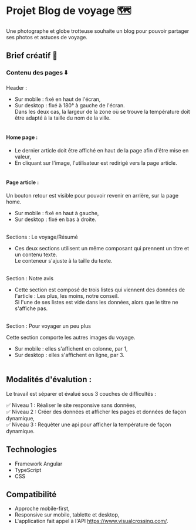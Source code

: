 # Projet Blog de voyage 🗺️

Une photographe et globe trotteuse souhaite un blog pour pouvoir partager ses photos et astuces de voyage.

## Brief créatif :art:

### Contenu des pages :arrow_down:
Header : <br>

- Sur mobile : fixé en haut de l'écran, <br>
- Sur desktop : fixé à 180° à gauche de l'écran. <br>
Dans les deux cas, la largeur de la zone où se trouve la température doit être adapté à la taille du nom de la ville. <br><br>


#### Home page : <br>

- Le dernier article doit être affiché en haut de la page afin d'être mise en valeur, <br>
- En cliquant sur l'image, l'utilisateur est redirigé vers la page article. <br><br>


#### Page article : <br>

Un bouton retour est visible pour pouvoir revenir en arrière, sur la page home. <br>
- Sur mobile : fixé en haut à gauche, <br>
- Sur desktop : fixé en bas à droite. <br><br>


Sections : Le voyage/Résumé <br>

- Ces deux sections utilisent un même composant qui prennent un titre et un contenu texte. <br>
Le conteneur s'ajuste à la taille du texte. <br><br>


Section : Notre avis <br>

- Cette section est composé de trois listes qui viennent des données de l'article : Les plus, les moins, notre conseil. <br>
Si l'une de ses listes est vide dans les données, alors que le titre ne s'affiche pas. <br><br>


Section : Pour voyager un peu plus <br>

Cette section comporte les autres images du voyage. <br>
- Sur mobile : elles s'affichent en colonne, par 1,
- Sur desktop : elles s'affichent en ligne, par 3. <br><br>


## Modalités d'évalution :
Le travail est séparer et évalué sous 3 couches de difficultés :

:white_check_mark: Niveau 1 : Réaliser le site responsive sans données, <br>
:white_check_mark: Niveau 2 : Créer des données et afficher les pages et données de façon dynamique, <br>
:white_check_mark: Niveau 3 : Requêter une api pour afficher la température de façon dynamique.

## Technologies
- Framework Angular <br>
- TypeScript <br>
- CSS

## Compatibilité

- Approche mobile-first, <br>
- Responsive sur mobile, tablette et desktop, <br>
- L'application fait appel à l'API https://www.visualcrossing.com/.


